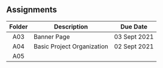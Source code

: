 ## Assignments

| Folder | Description                | Due Date     |
| :----: | -------------------------- | ------------ |
|  A03   | Banner Page                | 03 Sept 2021 |
|  A04   | Basic Project Organization | 02 Sept 2021 |
|  A05   |                            |              |
